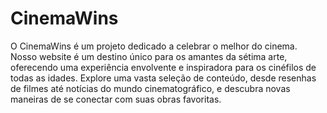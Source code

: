 # CinemaWins
O CinemaWins é um projeto dedicado a celebrar o melhor do cinema. Nosso website é um destino único para os amantes da sétima arte, oferecendo uma experiência envolvente e inspiradora para os cinéfilos de todas as idades. Explore uma vasta seleção de conteúdo, desde resenhas de filmes até notícias do mundo cinematográfico, e descubra novas maneiras de se conectar com suas obras favoritas.
